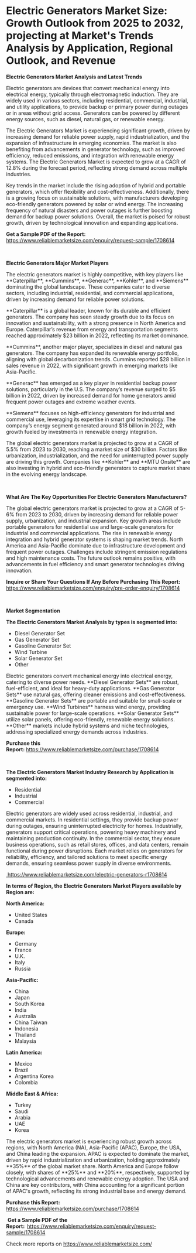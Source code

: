 <p><h1>Electric Generators Market Size: Growth Outlook from 2025 to 2032, projecting at Market's Trends Analysis by Application, Regional Outlook, and Revenue</h1></p><p><strong>Electric Generators Market Analysis and Latest Trends</strong></p>
<p><p>Electric generators are devices that convert mechanical energy into electrical energy, typically through electromagnetic induction. They are widely used in various sectors, including residential, commercial, industrial, and utility applications, to provide backup or primary power during outages or in areas without grid access. Generators can be powered by different energy sources, such as diesel, natural gas, or renewable energy.</p><p>The Electric Generators Market is experiencing significant growth, driven by increasing demand for reliable power supply, rapid industrialization, and the expansion of infrastructure in emerging economies. The market is also benefiting from advancements in generator technology, such as improved efficiency, reduced emissions, and integration with renewable energy systems. The Electric Generators Market is expected to grow at a CAGR of 12.8% during the forecast period, reflecting strong demand across multiple industries.</p><p>Key trends in the market include the rising adoption of hybrid and portable generators, which offer flexibility and cost-effectiveness. Additionally, there is a growing focus on sustainable solutions, with manufacturers developing eco-friendly generators powered by solar or wind energy. The increasing frequency of natural disasters and power outages is further boosting demand for backup power solutions. Overall, the market is poised for robust growth, driven by technological innovation and expanding applications.</p></p>
<p><strong>Get a Sample PDF of the Report:&nbsp;</strong> <a href="https://www.reliablemarketsize.com/enquiry/request-sample/1708614?utm_campaign=2111&utm_medium=2&utm_source=Github&utm_content=ia&utm_term=25012025&utm_id=electric-generators">https://www.reliablemarketsize.com/enquiry/request-sample/1708614</a></p>
<p>&nbsp;</p>
<p><strong>Electric Generators Major Market Players</strong></p>
<p><p>The electric generators market is highly competitive, with key players like **Caterpillar**, **Cummins**, **Generac**, **Kohler**, and **Siemens** dominating the global landscape. These companies cater to diverse sectors, including industrial, residential, and commercial applications, driven by increasing demand for reliable power solutions.</p><p>**Caterpillar** is a global leader, known for its durable and efficient generators. The company has seen steady growth due to its focus on innovation and sustainability, with a strong presence in North America and Europe. Caterpillar’s revenue from energy and transportation segments reached approximately $23 billion in 2022, reflecting its market dominance.</p><p>**Cummins**, another major player, specializes in diesel and natural gas generators. The company has expanded its renewable energy portfolio, aligning with global decarbonization trends. Cummins reported $28 billion in sales revenue in 2022, with significant growth in emerging markets like Asia-Pacific.</p><p>**Generac** has emerged as a key player in residential backup power solutions, particularly in the U.S. The company’s revenue surged to $5 billion in 2022, driven by increased demand for home generators amid frequent power outages and extreme weather events.</p><p>**Siemens** focuses on high-efficiency generators for industrial and commercial use, leveraging its expertise in smart grid technology. The company’s energy segment generated around $18 billion in 2022, with growth fueled by investments in renewable energy integration.</p><p>The global electric generators market is projected to grow at a CAGR of 5.5% from 2023 to 2030, reaching a market size of $30 billion. Factors like urbanization, industrialization, and the need for uninterrupted power supply are driving this growth. Companies like **Kohler** and **MTU Onsite** are also investing in hybrid and eco-friendly generators to capture market share in the evolving energy landscape.</p></p>
<p>&nbsp;</p>
<p><strong>What Are The Key Opportunities For Electric Generators Manufacturers?</strong></p>
<p><p>The global electric generators market is projected to grow at a CAGR of 5-6% from 2023 to 2030, driven by increasing demand for reliable power supply, urbanization, and industrial expansion. Key growth areas include portable generators for residential use and large-scale generators for industrial and commercial applications. The rise in renewable energy integration and hybrid generator systems is shaping market trends. North America and Asia-Pacific dominate due to infrastructure development and frequent power outages. Challenges include stringent emission regulations and high maintenance costs. The future outlook remains positive, with advancements in fuel efficiency and smart generator technologies driving innovation.</p></p>
<p><strong>Inquire or Share Your Questions If Any Before Purchasing This Report:</strong> <a href="https://www.reliablemarketsize.com/enquiry/pre-order-enquiry/1708614?utm_campaign=2111&utm_medium=2&utm_source=Github&utm_content=ia&utm_term=25012025&utm_id=electric-generators">https://www.reliablemarketsize.com/enquiry/pre-order-enquiry/1708614</a></p>
<p>&nbsp;</p>
<p><strong>Market Segmentation</strong></p>
<p><strong>The Electric Generators Market Analysis by types is segmented into:</strong></p>
<p><ul><li>Diesel Generator Set</li><li>Gas Generator Set</li><li>Gasoline Generator Set</li><li>Wind Turbine</li><li>Solar Generator Set</li><li>Other</li></ul></p>
<p><p>Electric generators convert mechanical energy into electrical energy, catering to diverse power needs. **Diesel Generator Sets** are robust, fuel-efficient, and ideal for heavy-duty applications. **Gas Generator Sets** use natural gas, offering cleaner emissions and cost-effectiveness. **Gasoline Generator Sets** are portable and suitable for small-scale or emergency use. **Wind Turbines** harness wind energy, providing sustainable power for large-scale operations. **Solar Generator Sets** utilize solar panels, offering eco-friendly, renewable energy solutions. **Other** markets include hybrid systems and niche technologies, addressing specialized energy demands across industries.</p></p>
<p><strong>Purchase this Report:&nbsp;</strong><a href="https://www.reliablemarketsize.com/purchase/1708614?utm_campaign=2111&utm_medium=2&utm_source=Github&utm_content=ia&utm_term=25012025&utm_id=electric-generators">https://www.reliablemarketsize.com/purchase/1708614</a></p>
<p>&nbsp;</p>
<p><strong>The Electric Generators Market Industry Research by Application is segmented into:</strong></p>
<p><ul><li>Residential</li><li>Industrial</li><li>Commercial</li></ul></p>
<p><p>Electric generators are widely used across residential, industrial, and commercial markets. In residential settings, they provide backup power during outages, ensuring uninterrupted electricity for homes. Industrially, generators support critical operations, powering heavy machinery and maintaining production continuity. In the commercial sector, they ensure business operations, such as retail stores, offices, and data centers, remain functional during power disruptions. Each market relies on generators for reliability, efficiency, and tailored solutions to meet specific energy demands, ensuring seamless power supply in diverse environments.</p></p>
<p><a href="https://www.reliablemarketsize.com/electric-generators-r1708614?utm_campaign=2111&utm_medium=2&utm_source=Github&utm_content=ia&utm_term=25012025&utm_id=electric-generators">&nbsp;https://www.reliablemarketsize.com/electric-generators-r1708614</a></p>
<p><strong>In terms of Region, the Electric Generators Market Players available by Region are:</strong></p>
<p>
    <p> <strong> North America: </strong>
        <ul>
            <li>United States</li>
            <li>Canada</li>
        </ul>
        </p> 
    <p> <strong> Europe: </strong>
        <ul>
            <li>Germany</li>
            <li>France</li>
            <li>U.K.</li>
            <li>Italy</li>
            <li>Russia</li>
        </ul>
        </p> 
    <p> <strong> Asia-Pacific: </strong>
        <ul>
            <li>China</li>
            <li>Japan</li>
            <li>South Korea</li>
            <li>India</li>
            <li>Australia</li>
            <li>China Taiwan</li>
            <li>Indonesia</li>
            <li>Thailand</li>
            <li>Malaysia</li>
        </ul>
        </p> 
    <p> <strong> Latin America: </strong>
        <ul>
            <li>Mexico</li>
            <li>Brazil</li>
            <li>Argentina Korea</li>
            <li>Colombia</li>
        </ul>
        </p> 
    <p> <strong> Middle East & Africa: </strong>
        <ul>
            <li>Turkey</li>
            <li>Saudi</li>
            <li>Arabia</li>
            <li>UAE</li>
            <li>Korea</li>
        </ul>
    </p>
    </p>
<p><p>The electric generators market is experiencing robust growth across regions, with North America (NA), Asia-Pacific (APAC), Europe, the USA, and China leading the expansion. APAC is expected to dominate the market, driven by rapid industrialization and urbanization, holding approximately **35%** of the global market share. North America and Europe follow closely, with shares of **25%** and **20%**, respectively, supported by technological advancements and renewable energy adoption. The USA and China are key contributors, with China accounting for a significant portion of APAC's growth, reflecting its strong industrial base and energy demand.</p></p>
<p><strong>Purchase this Report: </strong><a href="https://www.reliablemarketsize.com/purchase/1708614?utm_campaign=2111&utm_medium=2&utm_source=Github&utm_content=ia&utm_term=25012025&utm_id=electric-generators">https://www.reliablemarketsize.com/purchase/1708614</a></p>
<p>&nbsp;<strong>Get a Sample PDF of the Report:&nbsp;&nbsp;</strong><a href="https://www.reliablemarketsize.com/enquiry/request-sample/1708614?utm_campaign=2111&utm_medium=2&utm_source=Github&utm_content=ia&utm_term=25012025&utm_id=electric-generators">https://www.reliablemarketsize.com/enquiry/request-sample/1708614</a></p>
<p><strong></strong></p>
<p>Check more reports on <a href="https://www.reliablemarketsize.com/?utm_campaign=2111&utm_medium=2&utm_source=Github&utm_content=ia&utm_term=25012025&utm_id=electric-generators">https://www.reliablemarketsize.com/</a></p>